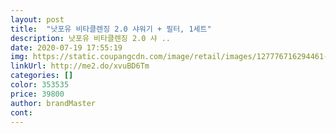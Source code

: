 ```yaml
---
layout: post 
title:  "낫포유 비타클렌징 2.0 샤워기 + 필터, 1세트" 
description: 낫포유 비타클렌징 2.0 샤 ..
date: 2020-07-19 17:55:19 
img: https://static.coupangcdn.com/image/retail/images/127776716294461-2ecd0c67-da14-4961-9151-0284371f9b48.jpg 
linkUrl: http://me2.do/xvuBD6Tm 
categories: [] 
color: 353535 
price: 39800 
author: brandMaster 
cont:  
---
```

 